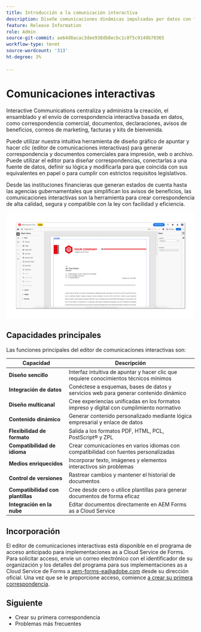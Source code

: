 ```yaml
---
title: Introducción a la comunicación interactiva
description: Diseñe comunicaciones dinámicas impulsadas por datos con facilidad con las comunicaciones interactivas de AEM Forms
feature: Release Information
role: Admin
source-git-commit: ae64d8acac3dee938db8ecbc1c8f5c9149b70365
workflow-type: tm+mt
source-wordcount: '313'
ht-degree: 3%

---
```



# Comunicaciones interactivas

Interactive Communications centraliza y administra la creación, el ensamblado y el envío de correspondencia interactiva basada en datos, como correspondencia comercial, documentos, declaraciones, avisos de beneficios, correos de marketing, facturas y kits de bienvenida.

Puede utilizar nuestra intuitiva herramienta de diseño gráfico de apuntar y hacer clic (editor de comunicaciones interactivas) para generar correspondencia y documentos comerciales para impresión, web o archivo. Puede utilizar el editor para diseñar correspondencias, conectarlas a una fuente de datos, definir su lógica y modificarla para que coincida con sus equivalentes en papel o para cumplir con estrictos requisitos legislativos.

Desde las instituciones financieras que generan estados de cuenta hasta las agencias gubernamentales que simplifican los avisos de beneficios, las comunicaciones interactivas son la herramienta para crear correspondencia de alta calidad, segura y compatible con la ley con facilidad y eficiencia.

![Editor de comunicación interactiva](/help/forms/assets/ic-editor.png)

## Capacidades principales

Las funciones principales del editor de comunicaciones interactivas son:

| Capacidad | Descripción |
|------------|-------------|
| **Diseño sencillo** | Interfaz intuitiva de apuntar y hacer clic que requiere conocimientos técnicos mínimos |
| **Integración de datos** | Conéctese a esquemas, bases de datos y servicios web para generar contenido dinámico |
| **Diseño multicanal** | Cree experiencias unificadas en los formatos impreso y digital con cumplimiento normativo |
| **Contenido dinámico** | Generar contenido personalizado mediante lógica empresarial y enlace de datos |
| **Flexibilidad de formato** | Salida a los formatos PDF, HTML, PCL, PostScript® y ZPL |
| **Compatibilidad de idioma** | Crear comunicaciones en varios idiomas con compatibilidad con fuentes personalizadas |
| **Medios enriquecidos** | Incorporar texto, imágenes y elementos interactivos sin problemas |
| **Control de versiones** | Rastrear cambios y mantener el historial de documentos |
| **Compatibilidad con plantillas** | Cree desde cero o utilice plantillas para generar documentos de forma eficaz |
| **Integración en la nube** | Editar documentos directamente en AEM Forms as a Cloud Service |


## Incorporación

El editor de comunicaciones interactivas está disponible en el programa de acceso anticipado para implementaciones as a Cloud Service de Forms. Para solicitar acceso, envíe un correo electrónico con el identificador de su organización y los detalles del programa para sus implementaciones as a Cloud Service de Forms a [aem-forms-ea@adobe.com](mailto:aem-forms-ea@adobe.com) desde su dirección oficial. Una vez que se le proporcione acceso, comience [a crear su primera correspondencia](https://video.tv.adobe.com/v/3444094/).


## Siguiente

* Crear su primera correspondencia
* Problemas más frecuentes

<!-- 
* Familiarize yourself with terminology and concepts
* Walkthrough of interactive communications editor
* Create a fragment
* Preview and test a correspondence

-->
